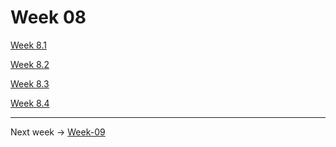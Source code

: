 # Week 08

[Week 8.1 ](Week-08/Week-8.1.md)

[Week 8.2](Week-08/Week-8.2.md)

[Week 8.3 ](Week-08/Week-8.3.md)

[Week 8.4 ](Week-08/Week-8.4.md)


---

Next week -> [Week-09](./Week-09.md)